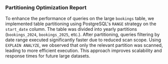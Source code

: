 ### Partitioning Optimization Report
To enhance the performance of queries on the large `bookings` table, we implemented table partitioning using PostgreSQL's `RANGE` strategy on the `start_date` column. The table was divided into yearly partitions (`bookings_2024`, `bookings_2025`, etc.). After partitioning, queries filtering by date range executed significantly faster due to reduced scan scope. Using `EXPLAIN ANALYZE`, we observed that only the relevant partition was scanned, leading to more efficient execution. This approach improves scalability and response times for future large datasets.
